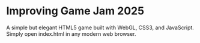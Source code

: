 # Improving Game Jam 2025

A simple but elegant HTML5 game built with WebGL, CSS3, and JavaScript.
Simply open index.html in any modern web browser.